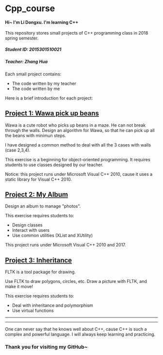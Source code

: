 # Cpp_course
#### Hi~ I'm Li Dongxu. I'm learning C++
This repository stores small projects of C++ programming class in 2018 spring semester.
</br>
##### Student ID: 2015301510021
##### Teacher: Zhang Hua

Each small project contains:
- The code written by my teacher
- The code written by me

Here is a brief introduction for each project:

## [Project 1: Wawa pick up beans](https://github.com/SoBeautifulRabbit/Cpp_course/tree/master/homework1_Wawa_pick_up_beans)
Wawa is a cute robot who picks up beans in a maze. He can not break through the walls.
Design an algorithm for Wawa, so that he can pick up all the beans with minimun steps.

I have designed a common method to deal with all the 3 cases with walls (case 2,3,4).

This exercise is a beginning for object-oriented programming. It requires students to use classes designed by our teacher.

Notice: this project runs under Microsoft Visual C++ 2010, cause it uses a static library for Visual C++ 2010.

## [Project 2: My Album](https://github.com/SoBeautifulRabbit/Cpp_course/tree/master/homework2_My_Album)
Design an album to manage "photos".

This exercise requires students to: 
- Design classes
- Interact with users
- Use common utilities (XList and XUtility)

This project runs under Microsoft Visual C++ 2010 and 2017.

## [Project 3: Inheritance](https://github.com/SoBeautifulRabbit/Cpp_course/tree/master/homework3_Inheritance)
FLTK is a tool package for drawing.

Use FLTK to draw polygons, circles, etc. Draw a picture with FLTK, and make it move! 

This exercise requires students to: 
- Deal with inheritance and polymorphism
- Use virtual functions

---
---
One can never say that he knows well about C++, cause C++ is such a complex and powerful language. I will always keep learning and practicing.

### Thank you for visiting my GitHub~
